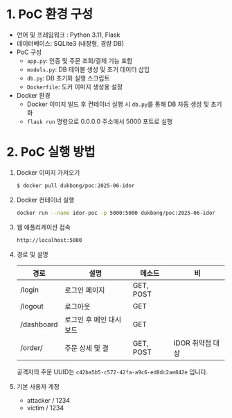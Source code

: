 # 1. PoC 환경 구성

- 언어 및 프레임워크 : Python 3.11, Flask
- 데이터베이스: SQLite3 (내장형, 경량 DB)
- PoC 구성
    - `app.py`: 인증 및 주문 조회/결제 기능 포함
    - `models.py`: DB 테이블 생성 및 초기 데이터 삽입
    - `db.py`: DB 초기화 실행 스크립트
    - `Dockerfile`: 도커 이미지 생성용 설정
- Docker 환경
    - Docker 이미지 빌드 후 컨테이너 실행 시 `db.py`를 통해 DB 자동 생성 및 초기화
    - `flask run` 명령으로 0.0.0.0 주소에서 5000 포트로 실행

# 2. PoC 실행 방법

1. Docker 이미지 가져오기
    
    ```bash
    $ docker pull dukbong/poc:2025-06-idor
    ```
    
2. Docker 컨테이너 실행
    
    ```bash
    docker run --name idor-poc -p 5000:5000 dukbong/poc:2025-06-idor
    ```
    
3. 웹 애플리케이션 접속
    
    ```bash
    http://localhost:5000
    ```
    
4. 경로 및 설명
    
    
    | 경로 | 설명 | 메소드 | 비 |
    | --- | --- | --- | --- |
    | /login | 로그인 페이지 | GET, POST |  |
    | /logout | 로그아웃 | GET |  |
    | /dashboard | 로그인 후 메인 대시보드 | GET |  |
    | /order/<uuid> | 주문 상세 및 결 | GET, POST | IDOR 취약점 대상 |
    
    공격자의 주문 UUID는 `c42ba5b5-c572-42fa-a9c6-ed8dc2ae842e` 입니다.
    
5. 기본 사용자 계정
    - attacker / 1234
    - victim / 1234
